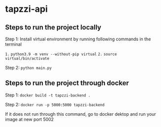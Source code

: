 # tapzzi-api

## Steps to run the project locally
Step 1: Install virtual environment by running following commands in the terminal 

`1.` ``` python3.9 -m venv --without-pip virtual ```
`2.` ``` source virtual/bin/activate ```

Step 2:
``` python main.py ```

## Steps to run the project through docker

Step 1: 
``` docker build -t tapzzi-backend . ```

Step 2: 
``` docker run -p 5000:5000 tapzzi-backend ```

If it does not run through this command, go to docker dektop and run your image at new port 5002

